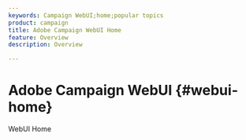 ```yaml
---
keywords: Campaign WebUI;home;popular topics
product: campaign
title: Adobe Campaign WebUI Home
feature: Overview
description: Overview

---
```

# Adobe Campaign WebUI {#webui-home}

WebUI Home

